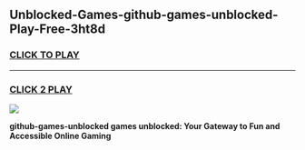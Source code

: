 
## Unblocked-Games-github-games-unblocked-Play-Free-3ht8d
<h3>
<a href="https://premium76.site?title=github-games-unblocked&ref=20M">CLICK TO PLAY</a></h3>
<hr>

<h3>
<a href="https://premium76.site?title=github-games-unblocked&ref=20M">CLICK 2 PLAY</a>
  
</h3>

<a href="https://premium76.site?title=github-games-unblocked&ref=19M"><img src="https://clearcache.store/games.png"></a>


**github-games-unblocked games unblocked: Your Gateway to Fun and Accessible Online Gaming**
